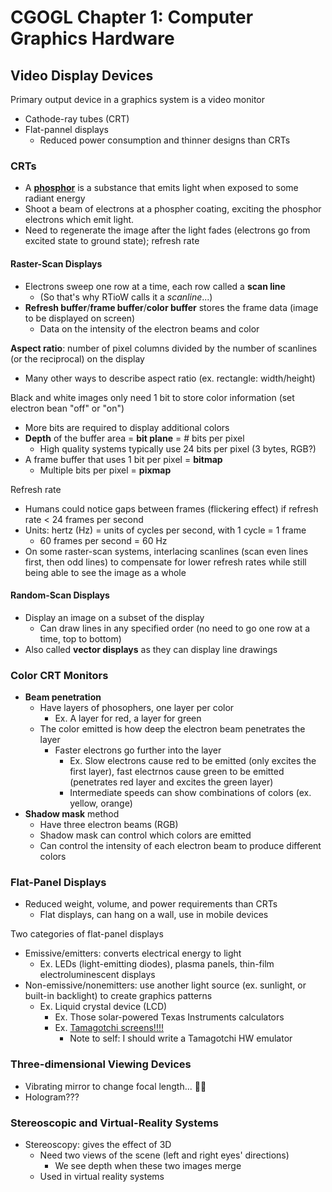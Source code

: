 # CGOGL Chapter 1: Computer Graphics Hardware

## Video Display Devices
Primary output device in a graphics system is a video monitor

* Cathode-ray tubes (CRT)
* Flat-pannel displays
  * Reduced power consumption and thinner designs than CRTs

### CRTs
* A [**phosphor**](https://en.wikipedia.org/wiki/Phosphor) is a substance that emits light when exposed to some radiant energy
* Shoot a beam of electrons at a phospher coating, exciting the phosphor electrons which emit light.
* Need to regenerate the image after the light fades (electrons go from excited state to ground state); refresh rate

#### Raster-Scan Displays
* Electrons sweep one row at a time, each row called a **scan line**
  * (So that's why RTioW calls it a *scanline*...)
* **Refresh buffer**/**frame buffer**/**color buffer** stores the frame data (image to be displayed on screen)
  * Data on the intensity of the electron beams and color

**Aspect ratio**: number of pixel columns divided by the number of scanlines (or the reciprocal) on the display
* Many other ways to describe aspect ratio (ex. rectangle: width/height)

Black and white images only need 1 bit to store color information (set electron bean "off" or "on")
* More bits are required to display additional colors
* **Depth** of the buffer area = **bit plane** = # bits per pixel
  * High quality systems typically use 24 bits per pixel (3 bytes, RGB?)
* A frame buffer that uses 1 bit per pixel = **bitmap**
  * Multiple bits per pixel = **pixmap**

Refresh rate
* Humans could notice gaps between frames (flickering effect) if refresh rate < 24 frames per second
* Units: hertz (Hz) = units of cycles per second, with 1 cycle = 1 frame
  * 60 frames per second = 60 Hz
* On some raster-scan systems, interlacing scanlines (scan even lines first, then odd lines) to compensate for lower refresh rates while still being able to see the image as a whole

#### Random-Scan Displays
* Display an image on a subset of the display
  * Can draw lines in any specified order (no need to go one row at a time, top to bottom)
* Also called **vector displays** as they can display line drawings

### Color CRT Monitors
* **Beam penetration**
  * Have layers of phosophers, one layer per color
    * Ex. A layer for red, a layer for green
  * The color emitted is how deep the electron beam penetrates the layer
    * Faster electrons go further into the layer
      * Ex. Slow electrons cause red to be emitted (only excites the first layer), fast electrnos cause green to be emitted (penetrates red layer and excites the green layer)
      * Intermediate speeds can show combinations of colors (ex. yellow, orange)
* **Shadow mask** method
  * Have three electron beams (RGB)
  * Shadow mask can control which colors are emitted
  * Can control the intensity of each electron beam to produce different colors

### Flat-Panel Displays
* Reduced weight, volume, and power requirements than CRTs
  * Flat displays, can hang on a wall, use in mobile devices

Two categories of flat-panel displays
* Emissive/emitters: converts electrical energy to light
  * Ex. LEDs (light-emitting diodes), plasma panels, thin-film electroluminescent displays
* Non-emissive/nonemitters: use another light source (ex. sunlight, or built-in backlight) to create graphics patterns
  * Ex. Liquid crystal device (LCD)
    * Ex. Those solar-powered Texas Instruments calculators
    * Ex. [Tamagotchi screens!!!!](http://tama.loociano.com)
      * Note to self: I should write a Tamagotchi HW emulator

### Three-dimensional Viewing Devices
* Vibrating mirror to change focal length...  🤷‍♀️
* Hologram???

### Stereoscopic and Virtual-Reality Systems
* Stereoscopy: gives the effect of 3D
  * Need two views of the scene (left and right eyes' directions)
    * We see depth when these two images merge
  * Used in virtual reality systems
